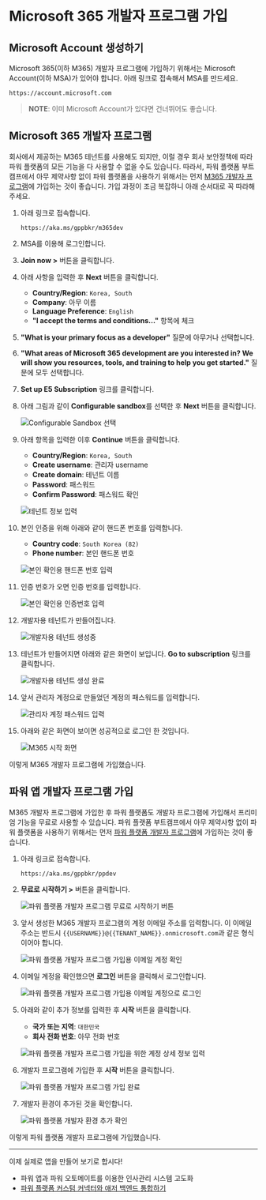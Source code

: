 # Microsoft 365 개발자 프로그램 가입 #

## Microsoft Account 생성하기 ##

Microsoft 365(이하 M365) 개발자 프로그램에 가입하기 위해서는 Microsoft Account(이하 MSA)가 있어야 합니다. 아래 링크로 접속해서 MSA를 만드세요.

```text
https://account.microsoft.com
```

> **NOTE**: 이미 Microsoft Account가 있다면 건너뛰어도 좋습니다.


## Microsoft 365 개발자 프로그램 ##

회사에서 제공하는 M365 테넌트를 사용해도 되지만, 이럴 경우 회사 보안정책에 따라 파워 플랫폼의 모든 기능을 다 사용할 수 없을 수도 있습니다. 따라서, 파워 플랫폼 부트캠프에서 아무 제약사항 없이 파워 플랫폼을 사용하기 위해서는 먼저 [M365 개발자 프로그램][m365 dev program]에 가입하는 것이 좋습니다. 가입 과정이 조금 복잡하니 아래 순서대로 꼭 따라해 주세요.

1. 아래 링크로 접속합니다.

    ```text
    https://aka.ms/gppbkr/m365dev
    ```

1. MSA를 이용해 로그인합니다.
1. **Join now >** 버튼을 클릭합니다.
1. 아래 사항을 입력한 후 **Next** 버튼을 클릭합니다.

    - **Country/Region**: `Korea, South`
    - **Company**: 아무 이름
    - **Language Preference**: `English`
    - **"I accept the terms and conditions..."** 항목에 체크

1. **"What is your primary focus as a developer"** 질문에 아무거나 선택합니다.
1. **"What areas of Microsoft 365 development are you interested in? ​We will show you resources, tools, and training to help you get started."** 질문에 모두 선택합니다.
1. **Set up E5 Subscription** 링크를 클릭합니다.
1. 아래 그림과 같이 **Configurable sandbox**를 선택한 후 **Next** 버튼을 클릭합니다.

    ![Configurable Sandbox 선택][image01]

1. 아래 항목을 입력한 이후 **Continue** 버튼을 클릭합니다.

   - **Country/Region**: `Korea, South`
   - **Create username**: 관리자 username
   - **Create domain**: 테넌트 이름
   - **Password**: 패스워드
   - **Confirm Password**: 패스워드 확인

    ![테넌트 정보 입력][image02]

1. 본인 인증을 위해 아래와 같이 핸드폰 번호를 입력합니다.

   - **Country code**: `South Korea (82)`
   - **Phone number**: 본인 핸드폰 번호

    ![본인 확인용 핸드폰 번호 입력][image03]

1. 인증 번호가 오면 인증 번호를 입력합니다.

    ![본인 확인용 인증번호 입력][image04]

1. 개발자용 테넌트가 만들어집니다.

    ![개발자용 테넌트 생성중][image05]

1. 테넌트가 만들어지면 아래와 같은 화면이 보입니다. **Go to subscription** 링크를 클릭합니다.

    ![개발자용 테넌트 생성 완료][image06]

1. 앞서 관리자 계정으로 만들었던 계정의 패스워드를 입력합니다.

    ![관리자 계정 패스워드 입력][image07]

1. 아래와 같은 화면이 보이면 성공적으로 로그인 한 것입니다.

    ![M365 시작 화면][image08]

이렇게 M365 개발자 프로그램에 가입했습니다.


## 파워 앱 개발자 프로그램 가입 ##

M365 개발자 프로그램에 가입한 후 파워 플랫폼도 개발자 프로그램에 가입해서 프리미엄 기능을 무료로 사용할 수 있습니다. 파워 플랫폼 부트캠프에서 아무 제약사항 없이 파워 플랫폼을 사용하기 위해서는 먼저 [파워 플랫폼 개발자 프로그램][pp dev program]에 가입하는 것이 좋습니다.

1. 아래 링크로 접속합니다.

    ```text
    https://aka.ms/gppbkr/ppdev
    ```

1. **무료로 시작하기 >** 버튼을 클릭합니다.

    ![파워 플랫폼 개발자 프로그램 무료로 시작하기 버튼][image09]

1. 앞서 생성한 M365 개발자 프로그램의 계정 이메일 주소를 입력합니다. 이 이메일 주소는 반드시 `{{USERNAME}}@{{TENANT_NAME}}.onmicrosoft.com`과 같은 형식이어야 합니다.

    ![파워 플랫폼 개발자 프로그램 가입용 이메일 계정 확인][image10]

1. 이메일 계정을 확인했으면 **로그인** 버튼을 클릭해서 로그인합니다.

    ![파워 플랫폼 개발자 프로그램 가입용 이메일 계정으로 로그인][image11]

1. 아래와 같이 추가 정보를 입력한 후 **시작** 버튼을 클릭합니다.

   - **국가 또는 지역**: `대한민국`
   - **회사 전화 번호**: 아무 전화 번호

    ![파워 플랫폼 개발자 프로그램 가입을 위한 계정 상세 정보 입력][image12]

1. 개발자 프로그램에 가입한 후 **시작** 버튼을 클릭합니다.

    ![파워 플랫폼 개발자 프로그램 가입 완료][image13]

1. 개발자 환경이 추가된 것을 확인합니다.

    ![파워 플랫폼 개발자 환경 추가 확인][image14]

이렇게 파워 플랫폼 개발자 프로그램에 가입했습니다.

---

이제 실제로 앱을 만들어 보기로 합시다!

- 파워 앱과 파워 오토메이트를 이용한 인사관리 시스템 고도화
- [파워 플랫폼 커스텀 커넥터와 애저 백엔드 통합하기](../custom-connectors-in-a-day)


[image01]: ./images/image01.png
[image02]: ./images/image02.png
[image03]: ./images/image03.png
[image04]: ./images/image04.png
[image05]: ./images/image05.png
[image06]: ./images/image06.png
[image07]: ./images/image07.png
[image08]: ./images/image08.png
[image09]: ./images/image09.png
[image10]: ./images/image10.png
[image11]: ./images/image11.png
[image12]: ./images/image12.png
[image13]: ./images/image13.png
[image14]: ./images/image14.png


[m365 dev program]: https://aka.ms/gppbkr/m365dev
[pp dev program]: https://aka.ms/gppbkr/ppdev
